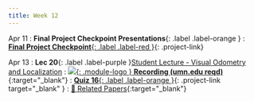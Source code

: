 ```yaml
---
title: Week 12
---
```


Apr 11
: **Final Project Checkpoint Presentations**{: .label .label-orange }
: [**Final Project Checkpoint**{: .label .label-red }](/CSCI5980-Spr23-DeepRob/projects/#final-project){: .project-link}
  <!-- : [Solution](#) -->

Apr 13
: **Lec 20**{: .label .label-purple }[Student Lecture - Visual Odometry and Localization](/CSCI5980-Spr23-DeepRob/assets/slides/minn_deeprob_20_visual_odometry_localization.pdf)
  : [![](/CSCI5980-Spr23-DeepRob/assets/logos/yt_icon_rgb.png){: .module-logo } **Recording (umn.edu reqd)**](https://drive.google.com/file/d/1veYn9vlYfgh-HD_7IN_z-tO6iXGJS8CH/view?usp=share_link){:target="_blank"}
: [**Quiz 16**{: .label .label-orange }](https://www.gradescope.com/courses/481744){: .project-link target="_blank" }
  : [📃 Related Papers](/CSCI5980-Spr23-DeepRob/papers/){:target="_blank"}
  <!-- : [3.1](#), [2.2](#), [2.3](#) -->

<!-- Apr 31
: **Dis 12**{: .label .label-blue }[Creating and managing datasets, Papers With Code](#) -->
